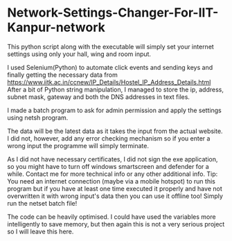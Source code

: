 # Network-Settings-Changer-For-IIT-Kanpur-network
This python script along with the executable will simply set your internet settings using only your hall, wing and room input.

I used Selenium(Python) to automate click events and sending keys and finally getting the necessary data from https://www.iitk.ac.in/ccnew/IP_Details/Hostel_IP_Address_Details.html
After a bit of Python string manipulation, I managed to store the ip, address, subnet mask, gateway and both the DNS addresses in text files.

I made a batch program to ask for admin permission and apply the settings using netsh program.

The data will be the latest data as it takes the input from the actual website. I did not, however, add any error checking mechanism so if you enter a wrong input the programme will simply terminate.

As I did not have necessary certificates, I did not sign the exe application, so you might have to turn off windows smartscreen and defender for a while.
Contact me for more technical info or any other additional info.
Tip: You need an internet connection (maybe via a mobile hotspot) to run this program but if you have at least one time executed it properly and have not overwritten it with wrong input's data then you can use it offline too! Simply run the netset batch file!

The code can be heavily optimised. I could have used the variables more intelligently to save memory, but then again this is not a very serious project so I will leave this here. 
